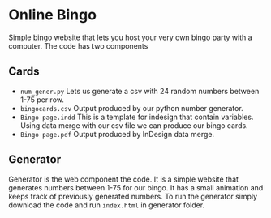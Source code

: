 # Online Bingo

Simple bingo website that lets you host your very own bingo party with a computer. The code has two components

## Cards
* `num_gener.py` Lets us generate a csv with 24 random numbers between 1-75 per row. 
* `bingocards.csv` Output produced by our python number generator.
* `Bingo page.indd` This is a template for indesign that contain variables. Using data merge with our csv file we can produce our bingo cards.
* `Bingo page.pdf` Output produced by InDesign data merge.

## Generator
Generator is the web component the code. It is a simple website that generates numbers between 1-75 for our bingo. It has a small animation and keeps track of previously generated numbers. To run the generator simply download the code and run `index.html` in generator folder.